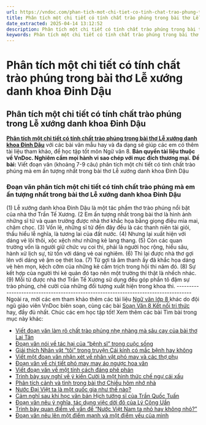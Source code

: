 ```yaml
---
url: https://vndoc.com/phan-tich-mot-chi-tiet-co-tinh-chat-trao-phung-trong-bai-tho-le-xuong-danh-khoa-dinh-dau-296678
title: Phân tích một chi tiết có tính chất trào phúng trong bài thơ Lễ xướng danh khoa Đinh Dậu - VnDoc.com
date_extracted: 2025-04-14 13:12:52
description: Phân tích một chi tiết có tính chất trào phúng trong bài thơ Lễ xướng danh khoa Đinh Dậu lớp 8 được biên soạn nhằm giúp các em HS đạt kết quả tốt trong quá trình làm bài tập và học tập môn Ngữ văn lớp 8.
keywords: Phân tích một chi tiết có tính chất trào phúng trong bài thơ Lễ xướng danh khoa Đinh Dậu,phân tích Lễ xướng danh khoa Đinh Dậu,Lễ xướng danh khoa Đinh Dậu lớp 8,Đoạn văn phân tích một chi tiết có tính chất trào phúng mà em ấn tượng nhất trong bài thơ Lễ xướng danh khoa Đinh Dậu,phân tích một chi tiết có tính chất trào phúng mà em ấn tượng nhất trong bài thơ Lễ xướng danh khoa Đinh Dậu,văn mẫu lớp 8,ngữ văn 8
---
```


# Phân tích một chi tiết có tính chất trào phúng trong bài thơ Lễ xướng danh khoa Đinh Dậu
## **Phân tích một chi tiết có tính chất trào phúng trong Lễ xướng danh khoa Đinh Dậu**
[**Phân tích một chi tiết có tính chất trào phúng trong bài thơ Lễ xướng danh khoa Đinh Dậu**](<https://vndoc.com/phan-tich-mot-chi-tiet-co-tinh-chat-trao-phung-trong-bai-tho-le-xuong-danh-khoa-dinh-dau-296678>) với các bài văn mẫu hay và đa dạng sẽ giúp các em có thêm tài liệu tham khảo, để học tập tốt môn Ngữ văn 8.
**Bản quyền tài liệu thuộc về VnDoc. Nghiêm cấm mọi hành vi sao chép với mục đích thương mại.**
**Đề bài:** Viết đoạn văn \(khoảng 7-9 câu\) phân tích một chi tiết có tính chất trào phúng mà em ấn tượng nhất trong bài thơ Lễ xướng danh khoa Đinh Dậu
### Đoạn văn phân tích một chi tiết có tính chất trào phúng mà em ấn tượng nhất trong bài thơ Lễ xướng danh khoa Đinh Dậu
\(1\) Lễ xướng danh khoa Đinh Dậu là một tác phẩm thơ trào phúng nổi bật của nhà thơ Trần Tế Xương. \(2 Em ấn tượng nhất trong bài thơ là hình ảnh những sĩ tử và quan trường được nhà thơ khắc họa bằng giọng điệu mỉa mai, châm chọc. \(3\) Vốn lẽ, những sĩ tử đến đây đều là các thanh niên tài giỏi, thấu hiểu lễ nghĩa, là tương lai của đất nước. \(4\) Nhưng lại xuất hiện với dáng vẻ lôi thôi, xộc xệch như những kẻ lang thang. \(5\) Còn các quan trường vốn là người giữ chức vụ coi thi, phải là người học rộng, hiểu sâu, hành xử lịch sự, từ tốn với dáng vẻ oai nghiêm. \(6\) Thì lại được nhà thơ gợi lên với dáng vẻ ậm oẹ thét loa. \(7\) Từ gợi tả âm thanh ấy đã khắc họa dáng vẻ hèn mọn, kệch cỡm của những kẻ cầm trịch trong hội thi năm đó. \(8\) Sự kết hợp của người thi kẻ quản đó tạo nên một trường thi thật là nhếch nhác. \(9\) Mỗi từ được nhà thơ Trần Tế Xương sử dụng đều góp phần tô đậm sự trào phúng, chê cười của những đối tượng xuất hiện trong khoa thi.
\------------------------------------------------------------------------------------
Ngoài ra, mời các em tham khảo thêm các tài liệu [ Ngữ văn lớp 8 ](<https://vndoc.com/ngu-van-lop8>) khác do đội ngũ giáo viên VnDoc biên soạn, cùng các bài [ Soạn Văn 8 Kết nối tri thức ](<https://vndoc.com/ngu-van-8-ket-noi-tri-thuc>) hay, đầy đủ nhất. Chúc các em học tập tốt\!
Xem thêm các bài Tìm bài trong mục này khác:
  * [Viết đoạn văn làm rõ chất trào phúng nhẹ nhàng mà sâu cay của bài thơ Lai Tân](</chat-trao-phung-nhe-nhang-ma-sau-cay-cua-bai-tho-lai-tan-qua-loi-nhan-xet-troi-dat-lai-tan-van-thai-binh-296679>)
  * [Đoạn văn nói về tác hại của “bệnh sĩ” trong cuộc sống ](</tac-hai-cua-benh-si-trong-cuoc-song-lop-8-296680>)
  * [Giải thích Nhân vật “tôi” trong truyện Cái kính có mắc bệnh hay không](</theo-em-nhan-vat-toi-trong-truyen-cai-kinh-co-mac-benh-hay-khong-296681>)
  * [Viết một đoạn văn nhận xét về nhân vật phó may và các thợ phụ](</nhan-xet-ve-nhan-vat-pho-may-va-cac-tho-phu-trong-van-ban-ong-giuoc-danh-mac-le-phuc-296683>)
  * [Đoạn văn về chi tiết phó may may áo ngược hoa văn](</doan-van-ve-chi-tiet-pho-may-may-ao-nguoc-hoa-van-trong-doan-trich-truong-gia-hoc-lam-sang-296684>)
  * [Viết đoạn văn về một tính cách đáng phê phán](</doan-van-ve-mot-tinh-cach-dang-phe-phan-duoc-noi-den-trong-nhung-truyen-cuoi-tren-296685>)
  * [Trình bày suy nghĩ về ý kiến Cười là một hình thức chế ngự cái xấu](</doan-van-cuoi-la-mot-hinh-thuc-che-ngu-cai-xau-lop-8-296686>)
  * [Phân tích cảnh và tình trong bài thơ Chiều hôm nhớ nhà](</phan-tich-canh-va-tinh-trong-bai-tho-chieu-hom-nho-nha-lop-8-296757>)
  * [Nước Đại Việt ta là một quốc gia như thế nào?](</doan-van-nuoc-dai-viet-ta-la-mot-quoc-gia-nhu-the-nao-lop-8-296759>)
  * [Cảm nghĩ sau khi học văn bản Hịch tướng sĩ của Trần Quốc Tuấn](</cam-nghi-sau-khi-hoc-van-ban-hich-tuong-si-cua-tran-quoc-tuan-lop-8-296762>)
  * [Đoạn văn nêu ý nghĩa, tác dụng việc dời đô của Lý Công Uẩn](</doan-van-neu-y-nghia-tac-dung-viec-doi-do-cua-ly-cong-uan-lop-8-296763>)
  * [Trình bày quan điểm về vấn đề “Nước Việt Nam ta nhỏ hay không nhỏ?”](</trinh-bay-quan-diem-ve-van-de-nuoc-viet-nam-ta-nho-hay-khong-nho-lop-8-296765>)
  * [Đoạn văn nêu lên một điểm mạnh và một điểm yếu của mình](</doan-van-neu-len-mot-diem-manh-va-mot-diem-yeu-cua-minh-lop-8-296766>)

